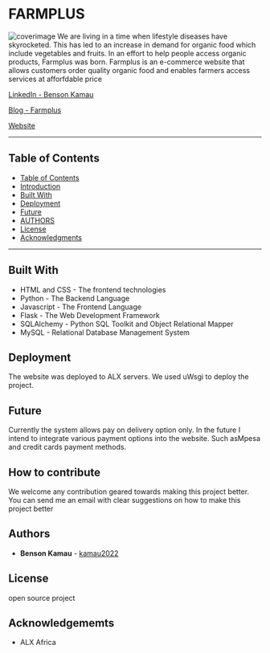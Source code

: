 # FARMPLUS 
![coverimage](https://user-images.githubusercontent.com/104911422/230400417-138a0019-15a7-48e5-8e2c-dcec34b5d209.png)
We are living in a time when lifestyle diseases have skyrocketed. This has led to an increase in demand for organic food which include vegetables and fruits. In an effort to help people access organic products, Farmplus was born.
Farmplus is an e-commerce website that allows customers order quality organic food and enables farmers access services at afforfdable price

[LinkedIn - Benson Kamau](https://www.linkedin.com/pulse/farmplus-organic-benson-kamau/)

[Blog - Farmplus](https://www.linkedin.com/pulse/farmplus-organic-benson-kamau/)

[Website](https://www.premiumsolutions.tech)

---
## Table of Contents
  - [Table of Contents](#table-of-contents)
  - [Introduction](#introduction)
  - [Built With](#built-with)
  - [Deployment](#deployment)
  - [Future](#future)
  - [AUTHORS](#authors)
  - [License](#license)
  - [Acknowledgments](#acknowledgments)
---
## Built With    
* HTML and CSS - The frontend technologies
* Python - The Backend Language
* Javascript - The Frontend Language
* Flask - The Web Development Framework
* SQLAlchemy - Python SQL Toolkit and Object Relational Mapper
* MySQL - Relational Database Management System

## Deployment
The website was deployed to ALX servers. We used uWsgi to deploy the project.
 
## Future
Currently the system allows pay on delivery option only. In the future I intend to integrate various payment options into the website. Such asMpesa and credit cards payment methods.

## How to contribute
We welcome any contribution geared towards making this project better.
You can send me an email with clear suggestions on how to make this project better

## Authors 

* **Benson Kamau** - [kamau2022](https://github.com/kamau2022)

## License

open source project

## Acknowledgememts

* ALX Africa


